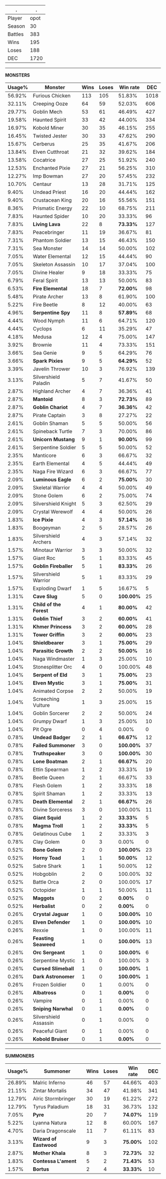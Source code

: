 .|.
|-|-
Player|opot
Season|30
Battles|383
Wins|195
Loses|188
DEC|1720

---
**MONSTERS**

Usage%|Monster|Wins|Loses|Win rate|DEC|
-|-|-|-|-|-|
56.92%|Furious Chicken|113|105|51.83%|1018|
32.11%|Creeping Ooze|64|59|52.03%|606|
29.77%|Goblin Mech|53|61|46.49%|427|
19.58%|Haunted Spirit|33|42|44.00%|334|
16.97%|Kobold Miner|30|35|46.15%|255|
16.45%|Twisted Jester|30|33|47.62%|290|
15.67%|Cerberus|25|35|41.67%|206|
13.84%|Elven Cutthroat|21|32|39.62%|184|
13.58%|Cocatrice|27|25|51.92%|240|
12.53%|Enchanted Pixie|27|21|56.25%|310|
12.27%|Imp Bowman|27|20|57.45%|232|
10.70%|Centaur|13|28|31.71%|125|
9.40%|Undead Priest|16|20|44.44%|162|
9.40%|Crustacean King|20|16|55.56%|151|
8.36%|Prismatic Energy|22|10|68.75%|211|
7.83%|Haunted Spider|10|20|33.33%|96|
7.83%|**Living Lava**|22|8|**73.33%**|127|
7.83%|Peacebringer|11|19|36.67%|81|
7.31%|Phantom Soldier|13|15|46.43%|150|
7.31%|Sea Monster|14|14|50.00%|102|
7.05%|Water Elemental|12|15|44.44%|90|
7.05%|Skeleton Assassin|10|17|37.04%|100|
7.05%|Divine Healer|9|18|33.33%|75|
6.79%|Feral Spirit|13|13|50.00%|83|
6.53%|**Fire Elemental**|18|7|**72.00%**|98|
5.48%|Pirate Archer|13|8|61.90%|100|
5.22%|Fire Beetle|8|12|40.00%|63|
4.96%|**Serpentine Spy**|11|8|**57.89%**|68|
4.44%|Wood Nymph|11|6|64.71%|120|
4.44%|Cyclops|6|11|35.29%|47|
4.18%|Medusa|12|4|75.00%|147|
3.92%|Brownie|11|4|73.33%|151|
3.66%|Sea Genie|9|5|64.29%|76|
3.66%|**Spark Pixies**|9|5|**64.29%**|52|
3.39%|Javelin Thrower|10|3|76.92%|139|
3.13%|Silvershield Paladin|5|7|41.67%|50|
2.87%|Highland Archer|4|7|36.36%|41|
2.87%|**Mantoid**|8|3|**72.73%**|89|
2.87%|**Goblin Chariot**|4|7|**36.36%**|42|
2.87%|Pirate Captain|3|8|27.27%|22|
2.61%|Goblin Shaman|5|5|50.00%|56|
2.61%|Spineback Turtle|7|3|70.00%|86|
2.61%|**Unicorn Mustang**|9|1|**90.00%**|99|
2.61%|Serpentine Soldier|5|5|50.00%|52|
2.35%|Manticore|6|3|66.67%|32|
2.35%|Earth Elemental|4|5|44.44%|49|
2.35%|Naga Fire Wizard|6|3|66.67%|77|
2.09%|**Luminous Eagle**|6|2|**75.00%**|30|
2.09%|Skeletal Warrior|4|4|50.00%|49|
2.09%|Stone Golem|6|2|75.00%|74|
2.09%|Silvershield Knight|5|3|62.50%|29|
2.09%|Crystal Werewolf|4|4|50.00%|26|
1.83%|**Ice Pixie**|4|3|**57.14%**|36|
1.83%|Boogeyman|2|5|28.57%|26|
1.83%|Silvershield Archers|4|3|57.14%|32|
1.57%|Minotaur Warrior|3|3|50.00%|32|
1.57%|Giant Roc|5|1|83.33%|45|
1.57%|**Goblin Fireballer**|5|1|**83.33%**|26|
1.57%|Silvershield Warrior|5|1|83.33%|29|
1.57%|Exploding Dwarf|1|5|16.67%|5|
1.31%|**Cave Slug**|5|0|**100.00%**|25|
1.31%|**Child of the Forest**|4|1|**80.00%**|42|
1.31%|**Goblin Thief**|3|2|**60.00%**|41|
1.31%|**Khmer Princess**|3|2|**60.00%**|28|
1.31%|**Tower Griffin**|3|2|**60.00%**|23|
1.04%|**Shieldbearer**|3|1|**75.00%**|29|
1.04%|**Parasitic Growth**|2|2|**50.00%**|16|
1.04%|Naga Windmaster|1|3|25.00%|10|
1.04%|Stonesplitter Orc|4|0|100.00%|48|
1.04%|**Serpent of Eld**|3|1|**75.00%**|23|
1.04%|**Elven Mystic**|3|1|**75.00%**|31|
1.04%|Animated Corpse|2|2|50.00%|19|
1.04%|Screeching Vulture|1|3|25.00%|15|
1.04%|Goblin Sorcerer|2|2|50.00%|24|
1.04%|Grumpy Dwarf|1|3|25.00%|10|
1.04%|Pit Ogre|0|4|0.00%|0|
0.78%|**Undead Badger**|2|1|**66.67%**|12|
0.78%|**Failed Summoner**|3|0|**100.00%**|37|
0.78%|**Truthspeaker**|3|0|**100.00%**|30|
0.78%|**Lone Boatman**|2|1|**66.67%**|20|
0.78%|Ettin Spearman|1|2|33.33%|19|
0.78%|Beetle Queen|2|1|66.67%|33|
0.78%|Flesh Golem|1|2|33.33%|18|
0.78%|Spirit Shaman|1|2|33.33%|13|
0.78%|**Death Elemental**|2|1|**66.67%**|26|
0.78%|Divine Sorceress|3|0|100.00%|11|
0.78%|**Giant Squid**|1|2|**33.33%**|5|
0.78%|**Magma Troll**|1|2|**33.33%**|5|
0.78%|Gelatinous Cube|1|2|33.33%|3|
0.78%|Clay Golem|0|3|0.00%|0|
0.52%|**Bone Golem**|2|0|**100.00%**|23|
0.52%|**Horny Toad**|1|1|**50.00%**|12|
0.52%|Sabre Shark|1|1|50.00%|12|
0.52%|Hobgoblin|2|0|100.00%|32|
0.52%|Battle Orca|2|0|100.00%|17|
0.52%|Octopider|1|1|50.00%|11|
0.52%|**Maggots**|0|2|**0.00%**|0|
0.52%|**Herbalist**|0|2|**0.00%**|0|
0.26%|**Crystal Jaguar**|1|0|**100.00%**|10|
0.26%|**Elven Defender**|1|0|**100.00%**|10|
0.26%|Rexxie|1|0|100.00%|11|
0.26%|**Feasting Seaweed**|1|0|**100.00%**|13|
0.26%|**Orc Sergeant**|1|0|**100.00%**|6|
0.26%|Serpentine Mystic|1|0|100.00%|3|
0.26%|**Cursed Slimeball**|1|0|**100.00%**|1|
0.26%|**Dark Astronomer**|1|0|**100.00%**|1|
0.26%|Frozen Soldier|0|1|0.00%|0|
0.26%|**Albatross**|0|1|**0.00%**|0|
0.26%|Vampire|0|1|0.00%|0|
0.26%|**Sniping Narwhal**|0|1|**0.00%**|0|
0.26%|Silvershield Assassin|0|1|0.00%|0|
0.26%|Peaceful Giant|0|1|0.00%|0|
0.26%|**Kobold Bruiser**|0|1|**0.00%**|0|

---
**SUMMONERS**

Usage%|Summoner|Wins|Loses|Win rate|DEC|
-|-|-|-|-|-|
26.89%|Malric Inferno|46|57|44.66%|403|
21.15%|Zintar Mortalis|34|47|41.98%|341|
12.79%|Alric Stormbringer|30|19|61.22%|272|
12.79%|Tyrus Paladium|18|31|36.73%|132|
7.05%|**Pyre**|20|7|**74.07%**|119|
5.22%|Lyanna Natura|12|8|60.00%|167|
4.70%|Daria Dragonscale|11|7|61.11%|83|
3.13%|**Wizard of Eastwood**|9|3|**75.00%**|102|
2.87%|**Mother Khala**|8|3|**72.73%**|32|
1.83%|**Contessa L'ament**|5|2|**71.43%**|53|
1.57%|**Bortus**|2|4|**33.33%**|10|
